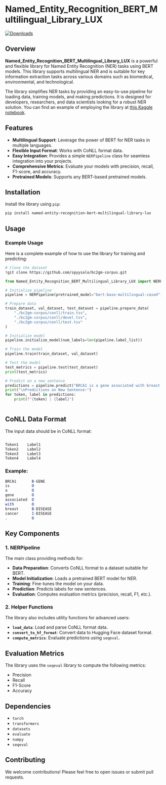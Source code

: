 # Named_Entity_Recognition_BERT_Multilingual_Library_LUX

[![Downloads](https://static.pepy.tech/badge/named-entity-recognition-bert-multilingual-library-lux)](https://pepy.tech/project/named-entity-recognition-bert-multilingual-library-lux)


## Overview

**Named_Entity_Recognition_BERT_Multilingual_Library_LUX** is a powerful and flexible library for Named Entity Recognition (NER) tasks using BERT models. This library supports multilingual NER and is suitable for key information extraction tasks across various domains such as biomedical, environmental, and technological.

The library simplifies NER tasks by providing an easy-to-use pipeline for loading data, training models, and making predictions. It is designed for developers, researchers, and data scientists looking for a robust NER solution.
You can find an example of employing the library at [this Kaggle notebook](https://www.kaggle.com/code/mehrdadal/named-entity-recognition-bert-multilingual-library).


## Features

- **Multilingual Support**: Leverage the power of BERT for NER tasks in multiple languages.
- **Flexible Input Format**: Works with CoNLL format data.
- **Easy Integration**: Provides a simple `NERPipeline` class for seamless integration into your projects.
- **Comprehensive Metrics**: Evaluate your models with precision, recall, F1-score, and accuracy.
- **Pretrained Models**: Supports any BERT-based pretrained models.

## Installation

Install the library using `pip`:
```bash
pip install named-entity-recognition-bert-multilingual-library-lux
```

## Usage

### Example Usage

Here is a complete example of how to use the library for training and predicting:

```bash
# Clone the dataset
!git clone https://github.com/spyysalo/bc2gm-corpus.git
```

```python
from Named_Entity_Recognition_BERT_Multilingual_Library_LUX import NERPipeline

# Initialize pipeline
pipeline = NERPipeline(pretrained_model="bert-base-multilingual-cased")

# Prepare data
train_dataset, val_dataset, test_dataset = pipeline.prepare_data(
    "./bc2gm-corpus/conll/train.tsv", 
    "./bc2gm-corpus/conll/devel.tsv", 
    "./bc2gm-corpus/conll/test.tsv"
)

# Initialize model
pipeline.initialize_model(num_labels=len(pipeline.label_list))

# Train the model
pipeline.train(train_dataset, val_dataset)

# Test the model
test_metrics = pipeline.test(test_dataset)
print(test_metrics)

# Predict on a new sentence
predictions = pipeline.predict("BRCA1 is a gene associated with breast cancer.")
print("\nPredictions on New Sentence:")
for token, label in predictions:
    print(f"{token} | {label}")
	
```

## CoNLL Data Format

The input data should be in CoNLL format:

```mathematica

Token1    Label1
Token2    Label2
Token3    Label3
Token4    Label4
```

### Example:

```mathematica
BRCA1       B-GENE
is          O
a           O
gene        O
associated  O
with        O
breast      B-DISEASE
cancer      I-DISEASE
.           O
```

## Key Components

### 1. NERPipeline

The main class providing methods for:

- **Data Preparation**: Converts CoNLL format to a dataset suitable for BERT.
- **Model Initialization**: Loads a pretrained BERT model for NER.
- **Training**: Fine-tunes the model on your data.
- **Prediction**: Predicts labels for new sentences.
- **Evaluation**: Computes evaluation metrics (precision, recall, F1, etc.).

### 2. Helper Functions

The library also includes utility functions for advanced users:

- **`load_data`**: Load and parse CoNLL format data.
- **`convert_to_hf_format`**: Convert data to Hugging Face dataset format.
- **`compute_metrics`**: Evaluate predictions using `seqeval`.

## Evaluation Metrics

The library uses the `seqeval` library to compute the following metrics:

- Precision
- Recall
- F1-Score
- Accuracy

## Dependencies

- `torch`
- `transformers`
- `datasets`
- `evaluate`
- `numpy`
- `seqeval`

## Contributing

We welcome contributions! Please feel free to open issues or submit pull requests.

